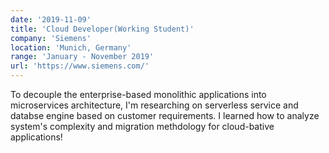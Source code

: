 ```yaml
---
date: '2019-11-09'
title: 'Cloud Developer(Working Student)'
company: 'Siemens'
location: 'Munich, Germany'
range: 'January - November 2019'
url: 'https://www.siemens.com/'
---
```


To decouple the enterprise-based monolithic applications into microservices architecture, I'm researching on serverless service and databse engine based on customer requirements. I learned how to analyze system's complexity and migration methdology for cloud-bative applications!
